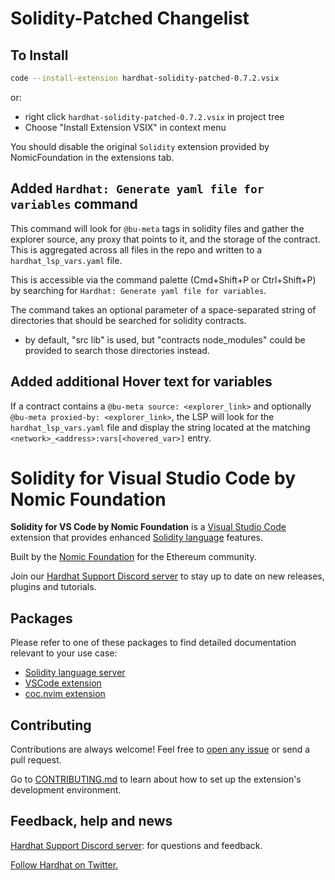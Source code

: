 # Solidity-Patched Changelist

## To Install

```sh
code --install-extension hardhat-solidity-patched-0.7.2.vsix
```
or:
- right click `hardhat-solidity-patched-0.7.2.vsix` in project tree
- Choose "Install Extension VSIX" in context menu

You should disable the original `Solidity` extension provided by NomicFoundation in the extensions tab.

## Added `Hardhat: Generate yaml file for variables` command
This command will look for `@bu-meta` tags in solidity files and gather the explorer source, any proxy that points to it, and the storage of the contract. This is aggregated across all files in the repo and written to a `hardhat_lsp_vars.yaml` file. 

This is accessible via the command palette (Cmd+Shift+P or Ctrl+Shift+P) by searching for `Hardhat: Generate yaml file for variables`.

The command takes an optional parameter of a space-separated string of directories that should be searched for solidity contracts.
- by default, "src lib" is used, but "contracts node_modules" could be provided to search those directories instead.

## Added additional Hover text for variables

If a contract contains a `@bu-meta source: <explorer_link>` and optionally `@bu-meta proxied-by: <explorer_link>`, the LSP will look for the `hardhat_lsp_vars.yaml` file and display the string located at the matching `<network>_<address>:vars[<hovered_var>]` entry.

# Solidity for Visual Studio Code by Nomic Foundation

**Solidity for VS Code by Nomic Foundation** is a [Visual Studio Code](https://code.visualstudio.com/) extension that provides enhanced [Solidity language](https://soliditylang.org/) features.

Built by the [Nomic Foundation](https://nomic.foundation/) for the Ethereum community.

Join our [Hardhat Support Discord server](https://hardhat.org/discord) to stay up to date on new releases, plugins and tutorials.

## Packages

Please refer to one of these packages to find detailed documentation relevant to your use case:

- [Solidity language server](./server/README.md)
- [VSCode extension](./client/README.md)
- [coc.nvim extension](./coc/README.md)

## Contributing

Contributions are always welcome! Feel free to [open any issue](https://github.com/NomicFoundation/hardhat-vscode/issues) or send a pull request.

Go to [CONTRIBUTING.md](./CONTRIBUTING.md) to learn about how to set up the extension's development environment.

## Feedback, help and news

[Hardhat Support Discord server](https://hardhat.org/discord): for questions and feedback.

[Follow Hardhat on Twitter.](https://twitter.com/HardhatHQ)
